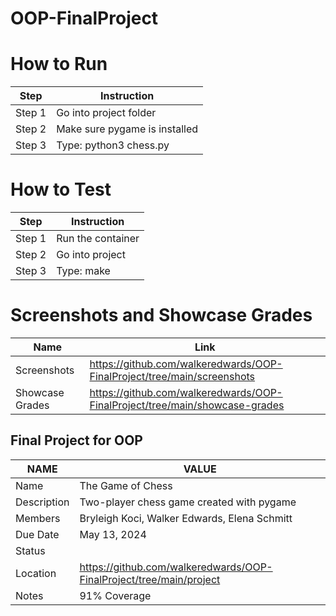 # OOP-FinalProject

# How to Run
|   **Step**    |   **Instruction**   |
| ------------- | ------------- |
|Step 1|Go into project folder|
|Step 2|Make sure pygame is installed|
|Step 3|Type: python3 chess.py|

# How to Test
|   **Step**    |   **Instruction**   |
| ------------- | ------------- |
|Step 1|Run the container|
|Step 2|Go into project|
|Step 3|Type: make|

# Screenshots and Showcase Grades
|   **Name**    |   **Link**   |
| ------------- | ------------- |
|  Screenshots     | https://github.com/walkeredwards/OOP-FinalProject/tree/main/screenshots |
|  Showcase Grades  | https://github.com/walkeredwards/OOP-FinalProject/tree/main/showcase-grades |

## Final Project for OOP 
|   **NAME**    |   **VALUE**   |
| ------------- | ------------- |
|     Name      | The Game of Chess |
|  Description  | Two-player chess game created with pygame |
|    Members    | Bryleigh Koci, Walker Edwards, Elena Schmitt |
|   Due Date    | May 13, 2024  |
|    Status     |               |
|   Location    | https://github.com/walkeredwards/OOP-FinalProject/tree/main/project |
|    Notes      | 91% Coverage  |
